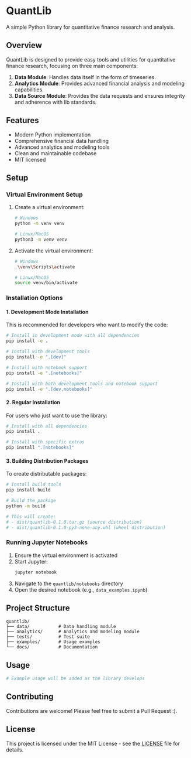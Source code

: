 # QuantLib

A simple Python library for quantitative finance research and analysis.

## Overview

QuantLib is designed to provide easy tools and utilities for quantitative finance research, focusing on three main components:

1. **Data Module**: Handles data itself in the form of timeseries.
2. **Analytics Module**: Provides advanced financial analysis and modeling capabilities.
3. **Data Source Module**: Provides the data requests and ensures integrity and adherence with lib standards.

## Features

- Modern Python implementation
- Comprehensive financial data handling
- Advanced analytics and modeling tools
- Clean and maintainable codebase
- MIT licensed

## Setup

### Virtual Environment Setup

1. Create a virtual environment:
   ```bash
   # Windows
   python -m venv venv
   
   # Linux/MacOS
   python3 -m venv venv
   ```

2. Activate the virtual environment:
   ```bash
   # Windows
   .\venv\Scripts\activate
   
   # Linux/MacOS
   source venv/bin/activate
   ```

### Installation Options

#### 1. Development Mode Installation
This is recommended for developers who want to modify the code:
```bash
# Install in development mode with all dependencies
pip install -e .

# Install with development tools
pip install -e ".[dev]"

# Install with notebook support
pip install -e ".[notebooks]"

# Install with both development tools and notebook support
pip install -e ".[dev,notebooks]"
```

#### 2. Regular Installation
For users who just want to use the library:
```bash
# Install with all dependencies
pip install .

# Install with specific extras
pip install ".[notebooks]"
```

#### 3. Building Distribution Packages
To create distributable packages:
```bash
# Install build tools
pip install build

# Build the package
python -m build

# This will create:
# - dist/quantlib-0.1.0.tar.gz (source distribution)
# - dist/quantlib-0.1.0-py3-none-any.whl (wheel distribution)
```

### Running Jupyter Notebooks

1. Ensure the virtual environment is activated
2. Start Jupyter:
   ```bash
   jupyter notebook
   ```
3. Navigate to the `quantlib/notebooks` directory
4. Open the desired notebook (e.g., `data_examples.ipynb`)

## Project Structure

```
quantlib/
├── data/           # Data handling module
├── analytics/      # Analytics and modeling module
├── tests/          # Test suite
├── examples/       # Usage examples
└── docs/           # Documentation
```

## Usage

```python
# Example usage will be added as the library develops
```

## Contributing

Contributions are welcome! Please feel free to submit a Pull Request :).

## License

This project is licensed under the MIT License - see the [LICENSE](LICENSE) file for details. 